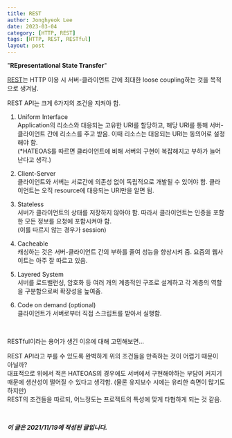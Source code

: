 ```yaml
---
title: REST
author: Jonghyeok Lee
date: 2023-03-04
category: [HTTP, REST]
tags: [HTTP, REST, RESTful]
layout: post
---
```


"**REpresentational State Transfer**"

[REST][1]는 HTTP 이용 시 서버-클라이언트 간에 최대한 loose coupling하는 것을 목적으로 생겨남.

REST API는 크게 6가지의 조건을 지켜야 함.

1. Uniform Interface  
   Application의 리소스와 대응되는 고유한 URI를 할당하고, 해당 URI를 통해 서버-클라이언트 간에 리소스를 주고 받음. 이때 리소스는 대응되는 URI는 동의어로 설정해야 함.  
   (*HATEOAS를 따르면 클라이언트에 비해 서버의 구현이 복잡해지고 부하가 늘어난다고 생각.)


2. Client-Server      
   클라이언트와 서버는 서로간에 의존성 없이 독립적으로 개발될 수 있어야 함. 클라이언트는 오직 resource에 대응되는 URI만을 알면 됨.


3. Stateless    
   서버가 클라이언트의 상태를 저장하지 않아야 함. 따라서 클라이언트는 인증을 포함한 모든 정보를 요청에 포함시켜야 함.    
   (이를 따르지 않는 경우가 session)


4. Cacheable    
   캐싱하는 것은 서버-클라이언트 간의 부하를 줄여 성능을 향상시켜 줌. 요즘의 웹사이트는 아주 잘 따르고 있음.


5. Layered System   
   서버를 로드밸런싱, 암호화 등 여러 개의 계층적인 구조로 설계하고 각 계층의 역할을 구분함으로써 확장성을 높여줌.


6. Code on demand (optional)   
   클라이언트가 서버로부터 직접 스크립트를 받아서 실행함.

<br>

RESTful이라는 용어가 생긴 이유에 대해 고민해보면...

REST API라고 부를 수 있도록 완벽하게 위의 조건들을 만족하는 것이 어렵기 때문이 아닐까?   
대표적으로 위에서 적은 HATEOAS의 경우에도 서버에서 구현해야하는 부담이 커지기 때문에 생산성이 떨어질 수 있다고 생각함. (물론 유지보수 시에는 유리한 측면이 많기도 하지만)   
REST의 조건들을 따르되, 어느정도는 프로젝트의 특성에 맞게 타협하게 되는 것 같음.


<br>

***이 글은 2021/11/19에 작성된 글입니다.***

[1]: https://gmlwjd9405.github.io/2018/09/21/rest-and-restful.html
